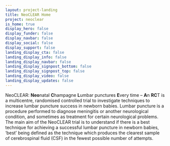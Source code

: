 ```yaml
---
layout: project-landing
title: NeoCLEAR Home
project: neoclear
is_home: true
display_hero: false
display_funder: false
display_navbar: false
display_social: false
display_support: false
landing_display_cta: false
landing_display_info: false
landing_display_navbar: false
landing_display_signpost_bottom: false
landing_display_signpost_top: false
landing_display_video: false
landing_display_updates: false
---
```

NeoCLEAR: **Neo**natal **C**hampagne **L**umbar punctures **E**very time – **A**n **RC**T is a multicentre, randomised controlled trial to investigate techniques to increase lumbar puncture success in newborn babies. Lumbar puncture is a procedure performed to diagnose meningitis or another neurological condition, and sometimes as treatment for certain neurological problems. The main aim of the NeoCLEAR trial is to understand if there is a best technique for achieving a successful lumbar puncture in newborn babies, ‘best’ being defined as the technique which produces the clearest sample of cerebrospinal fluid (CSF) in the fewest possible number of attempts.